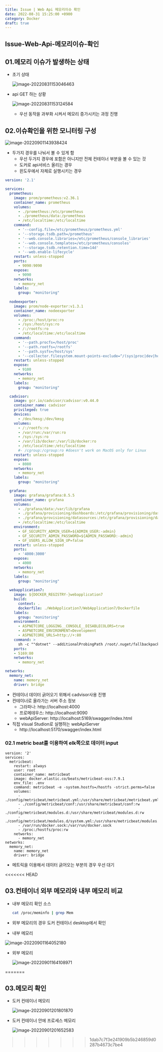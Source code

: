 ```yaml
---
title: Issue | Web Api 메모리이슈 확인
date: 2022-08-31 15:25:00 +0900
category: Docker
draft: true
---
```


## Issue-Web-Api-메모리이슈-확인

## 01.메모리 이슈가 발생하는 상태

- 초기 상태

  ![image-20220831153046463](../../assets/img/post/2022-08-31-Issue--Web-Api-메모리이슈-확인/image-20220831153046463.png)

- api GET 하는 상황

  ![image-20220831153124584](../../assets/img/post/2022-08-31-Issue--Web-Api-메모리이슈-확인/image-20220831153124584.png)

  - 우선 동작을 과부화 시켜서 메모리 증가시키는 과정 진행


## 02.이슈확인을 위한 모니터링 구성

![image-20220901143938424](../../assets/img/post/2022-08-31-Issue--Web-Api-메모리이슈-확인/image-20220901143938424.png)

- 두가지 경우를 나눠서 볼 수 있게 함
  - 우선 두가지 경우에 포함은 아니지만 전체 컨테이너 부분을 볼 수 있는 것
  - 도커로 api서비스 올리는 경우
  - 윈도우에서 자체로 실행시키는 경우 

```yml
version: '2.1'

services:
  prometheus:
    image: prom/prometheus:v2.36.1
    container_name: prometheus
    volumes:
      - ./prometheus:/etc/prometheus
      - ./prometheus/data:/prometheus
      - /etc/localtime:/etc/localtime
    command:
      - '--config.file=/etc/prometheus/prometheus.yml'
      - '--storage.tsdb.path=/prometheus'
      - '--web.console.libraries=/etc/prometheus/console_libraries'
      - '--web.console.templates=/etc/prometheus/consoles'
      - '--storage.tsdb.retention.time=14d'
      - '--web.enable-lifecycle'
    restart: unless-stopped
    ports:
      - 9090:9090
    expose:
      - 9090
    networks:
      - memory_net
    labels:
      group: "monitoring"
      
  nodeexporter:
    image: prom/node-exporter:v1.3.1
    container_name: nodeexporter
    volumes:
      - /proc:/host/proc:ro
      - /sys:/host/sys:ro
      - /:/rootfs:ro
      - /etc/localtime:/etc/localtime
    command:
      - '--path.procfs=/host/proc'
      - '--path.rootfs=/rootfs'
      - '--path.sysfs=/host/sys'
      - '--collector.filesystem.mount-points-exclude=^/(sys|proc|dev|host|etc)($$|/)'
    restart: unless-stopped
    expose:
      - 9100
    networks:
      - memory_net
    labels:
      group: "monitoring"

  cadvisor:
    image: gcr.io/cadvisor/cadvisor:v0.44.0
    container_name: cadvisor
    privileged: true
    devices:
      - /dev/kmsg:/dev/kmsg
    volumes:
      - /:/rootfs:ro
      - /var/run:/var/run:ro
      - /sys:/sys:ro
      - /var/lib/docker:/var/lib/docker:ro
      - /etc/localtime:/etc/localtime
      #- /cgroup:/cgroup:ro #doesn't work on MacOS only for Linux
    restart: unless-stopped
    expose:
      - 8080
    networks:
      - memory_net
    labels:
      group: "monitoring"

  grafana:
    image: grafana/grafana:8.5.5
    container_name: grafana
    volumes:
      - ./grafana/data:/var/lib/grafana
      - ./grafana/provisioning/dashboards:/etc/grafana/provisioning/dashboards
      - ./grafana/provisioning/datasources:/etc/grafana/provisioning/datasources
      - /etc/localtime:/etc/localtime
    environment:
      - GF_SECURITY_ADMIN_USER=${ADMIN_USER:-admin}
      - GF_SECURITY_ADMIN_PASSWORD=${ADMIN_PASSWORD:-admin}
      - GF_USERS_ALLOW_SIGN_UP=false
    restart: unless-stopped
    ports:
      - '4000:3000'
    expose:
      - 4000
    networks:
      - memory_net
    labels:
      group: "monitoring"
      
  webapplication7:
    image: ${DOCKER_REGISTRY-}webapplication7
    build:
      context: .
      dockerfile: ./WebApplication7/WebApplication7/Dockerfile
    labels:
      group: "monitoring"
    environment:
      - ASPNETCORE_LOGGING__CONSOLE__DISABLECOLORS=true
      - ASPNETCORE_ENVIRONMENT=Development
      - ASPNETCORE_URLS=http://+:80      
    command: >
      sh -c ""dotnet" --additionalProbingPath /root/.nuget/fallbackpackages3 --additionalProbingPath /root/.nuget/fallbackpackages --additionalProbingPath /root/.nuget/fallbackpackages2  \"RemoteProcessKill.dll\" | tee /dev/console"
    ports:
    - 5169:80
    networks:
      - memory_net

networks:
  memory_net:
    name: memory_net
    driver: bridge
```

- 컨테이너 데이터 긁어오기 위해서 cadvisor사용 진행
- 컨테이너로 올라가는 서버 주소 정보
  - 그라파나: http://localhost:4000
  - 프로메테우스: http://localhost:9090
  - webApiServer: http://localhost:5169/swagger/index.html
- 직접 visual Studion로 실행하는 webApiServer
  - http://localhost:5170/swagger/index.html

### 02.1 metric beat를 이용하여 elk쪽으로 데이터 input

```
version: '2'
services:      
  metricbeat:
    restart: always
    user: root
    container_name: metricbeat
    image: docker.elastic.co/beats/metricbeat-oss:7.9.1
    env_file: .env
    command: metricbeat -e -system.hostfs=/hostfs -strict.perms=false
    volumes:
      - ./config/metricbeat/metricbeat.yml:/usr/share/metricbeat/metricbeat.yml:rw
      - ./config/metricbeat/conf:/usr/share/metricbeat/conf:rw
      - ./config/metricbeat/modules.d:/usr/share/metricbeat/modules.d:rw
      - ./config/metricbeat/modules.d/system.yml:/usr/share/metricbeat/modules.d/system.yml:rw
      - /var/run/docker.sock:/var/run/docker.sock
      - /proc:/hostfs/proc:rw
    networks:
      - memory_net
networks:
  memory_net:
    name: memory_net
    driver: bridge
```

- 메트릭을 이용해서 데이터 긁어오는 부분의 경우 우선 대기

<<<<<<< HEAD
## 03.컨테이너 외부 메모리와 내부 메모리 비교

- 내부 메모리 확인 소스

  ```sh
  cat /proc/meminfo | grep Mem
  ```

- 외부 메모리의 경우 도커 컨테이너 desktop에서 확인

- 내부 메모리

![image-20220901164052180](../../assets/img/post/2022-08-31-Issue--Web-Api-메모리이슈-확인/image-20220901164052180.png)

- 외부 메모리

  ![image-20220901164108971](../../assets/img/post/2022-08-31-Issue--Web-Api-메모리이슈-확인/image-20220901164108971.png)

=======
## 03.메모리 확인

- 도커 컨테이너 메모리

  ![image-20220901201801870](../../assets/img/post/2022-08-31-Issue--Web-Api-메모리이슈-확인/image-20220901201801870.png)

- 도커 컨테이너 안에 프로세스 메모리

  ![image-20220901201652583](../../assets/img/post/2022-08-31-Issue--Web-Api-메모리이슈-확인/image-20220901201652583.png)
>>>>>>> 1dab7c7f3e241909b5b246859d0287b4673c7be4
